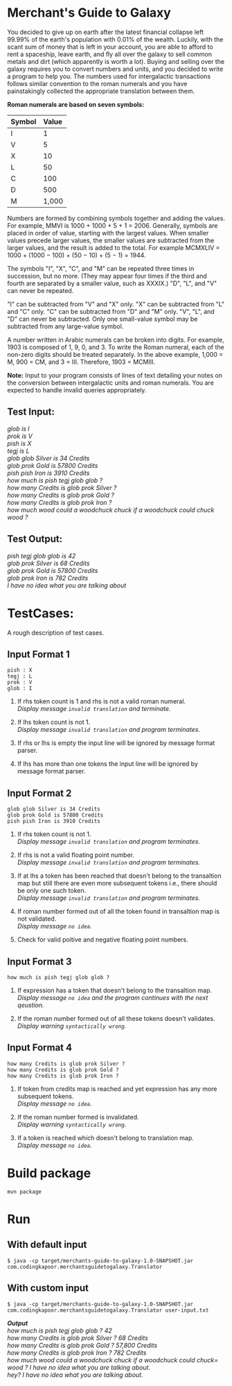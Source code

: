 # Merchant's Guide to Galaxy

You decided to give up on earth after the latest financial collapse left 99.99% of the earth's population with 0.01% of the wealth. Luckily, with the scant sum of money that is left in your account, you are able to afford to rent a spaceship, leave earth, and fly all over the galaxy to sell common metals and dirt (which apparently is worth a lot). Buying and selling over the galaxy requires you to convert numbers and units, and you decided to write a program to help you. The numbers used for intergalactic transactions follows similar convention to the roman numerals and you have painstakingly collected the appropriate translation between them. 

**Roman numerals are based on seven symbols:**

| Symbol | Value |
|:-------|:------|
| I | 1 |
| V | 5 |
| X | 10 |
| L | 50 |
| C | 100 |
| D | 500 |
| M | 1,000 |


Numbers are formed by combining symbols together and adding the values. For example, MMVI is 1000 + 1000 + 5 + 1 = 2006. Generally, symbols are placed in order of value, starting with the largest values. When smaller values precede larger values, the smaller values are subtracted from the larger values, and the result is added to the total. For example MCMXLIV = 1000 + (1000 − 100) + (50 − 10) + (5 − 1) = 1944.

The symbols "I", "X", "C", and "M" can be repeated three times in succession, but no more. (They may appear four times if the third and fourth are separated by a smaller value, such as XXXIX.) "D", "L", and "V" can never be repeated.

"I" can be subtracted from "V" and "X" only. "X" can be subtracted from "L" and "C" only. "C" can be subtracted from "D" and "M" only. "V", "L", and "D" can never be subtracted.
Only one small-value symbol may be subtracted from any large-value symbol.

A number written in Arabic numerals can be broken into digits. For example, 1903 is composed of 1, 9, 0, and 3. To write the Roman numeral, each of the non-zero digits should be treated separately. In the above example, 1,000 = M, 900 = CM, and 3 = III. Therefore, 1903 = MCMIII.

**Note:** Input to your program consists of lines of text detailing your notes on the conversion between intergalactic units and roman numerals. You are expected to handle invalid queries appropriately.

## Test Input:

*glob is I*<br/>
*prok is V*<br/>
*pish is X*<br/>
*tegj is L*<br/>
*glob glob Silver is 34 Credits*<br/>
*glob prok Gold is 57800 Credits*<br/>
*pish pish Iron is 3910 Credits*<br/>
*how much is pish tegj glob glob ?*<br/>
*how many Credits is glob prok Silver ?*<br/>
*how many Credits is glob prok Gold ?*<br/>
*how many Credits is glob prok Iron ?*<br/>
*how much wood could a woodchuck chuck if a woodchuck could chuck wood ?*<br/>

## Test Output:

*pish tegj glob glob is 42*<br/>
*glob prok Silver is 68 Credits*<br/>
*glob prok Gold is 57800 Credits*<br/>
*glob prok Iron is 782 Credits*<br/>
*I have no idea what you are talking about*<br/>

# TestCases: 
A rough description of test cases.

## Input Format 1
```
pish : X
tegj : L
prok : V
glob : I
```

1. If rhs token count is 1 and rhs is not a valid roman numeral.<br/>
*Display message `invalid translation` and terminate.*

2. If lhs token count is not 1.<br/>
*Display message `invalid translation` and program terminates.*

3. If rhs or lhs is empty the input line will be ignored by message format parser.

4. If lhs has more than one tokens the input line will be ignored by message format parser.

## Input Format 2
```
glob glob Silver is 34 Credits
glob prok Gold is 57800 Credits
pish pish Iron is 3910 Credits
```

1. If rhs token count is not 1.<br/>
*Display message `invalid translation` and program terminates.*

2. If rhs is not a valid floating point number.<br/>
*Display message `invalid translation` and program terminates.*

3. If at lhs a token has been reached that doesn't belong to the transaltion map but still there are even more subsequent tokens i.e., there should be only one such token.<br/>
*Display message `invalid translation` and program terminates.*

4. If roman number formed out of all the token found in transaltion map is not validated.<br/>
*Display message `no idea`.*

5. Check for valid poitive and negative floating point numbers.

## Input Format 3
```
how much is pish tegj glob glob ?
```
1. If expression has a token that doesn't belong to the transaltion map.<br/>
*Display message `no idea` and the program continues with the next qeustion.*

2. If the roman number formed out of all these tokens doesn't validates.<br/>
*Display warning `syntactically wrong`.*

## Input Format 4
```
how many Credits is glob prok Silver ?
how many Credits is glob prok Gold ?
how many Credits is glob prok Iron ?
```

1. If token from credits map is reached and yet expression has any more subsequent tokens.<br/>
*Display message `no idea`.*

2. If the roman number formed is invalidated.<br/>
*Display warning `syntactically wrong`.*

3. If a token is reached which doesn't belong to translation map.<br/>
*Display message `no idea`.*

# Build package
```
mvn package
```

# Run

## With default input
```
$ java -cp target/merchants-guide-to-galaxy-1.0-SNAPSHOT.jar com.codingkapoor.merchantsguidetogalaxy.Translator
```

## With custom input
```
$ java -cp target/merchants-guide-to-galaxy-1.0-SNAPSHOT.jar com.codingkapoor.merchantsguidetogalaxy.Translator user-input.txt
```

***Output***<br/>
*how much is pish tegj glob glob ? 42*<br/>
*how many Credits is glob prok Silver ? 68 Credits*<br/>
*how many Credits is glob prok Gold ? 57,800 Credits*<br/>
*how many Credits is glob prok Iron ? 782 Credits*<br/>
*how much wood could a woodchuck chuck if a woodchuck could chuck= wood ? I have no idea what you are talking about.*<br/>
*hey? I have no idea what you are talking about.*<br/>
